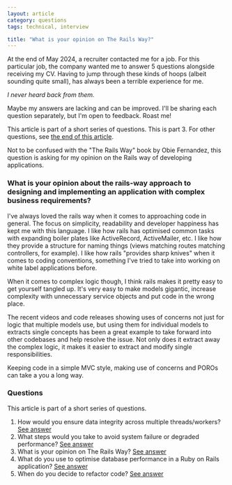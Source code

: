 ```yaml
---
layout: article
category: questions
tags: technical, interview

title: "What is your opinion on The Rails Way?"
---
```


At the end of May 2024, a recruiter contacted me for a job. For this particular job, the company wanted me to answer 5 questions alongside receiving my CV. Having to jump through these kinds of hoops (albeit sounding quite small), has always been a terrible experience for me.

_I never heard back from them._

Maybe my answers are lacking and can be improved. I'll be sharing each question separately, but I'm open to feedback. Roast me!

This article is part of a short series of questions. This is part 3. For other questions, see [the end of this article](#questions).

Not to be confused with the "The Rails Way" book by Obie Fernandez, this question is asking for my opinion on the Rails way of developing applications.

### What is your opinion about the rails-way approach to designing and implementing an application with complex business requirements?

I've always loved the rails way when it comes to approaching code in general. The focus on simplicity, readability and developer happiness has kept me with this language. I like how rails has optimised common tasks with expanding boiler plates like ActiveRecord, ActiveMailer, etc. I like how they provide a structure for naming things (views matching routes matching controllers, for example). I like how rails "provides sharp knives" when it comes to coding conventions, something I've tried to take into working on white label applications before.

When it comes to complex logic though, I think rails makes it pretty easy to get yourself tangled up. It's very easy to make models gigantic, increase complexity with unnecessary service objects and put code in the wrong place.

The recent videos and code releases showing uses of concerns not just for logic that multiple models use, but using them for individual models to extracts single concepts has been a great example to take forward into other codebases and help resolve the issue. Not only does it extract away the complex logic, it makes it easier to extract and modify single responsibilities.

Keeping code in a simple MVC style, making use of concerns and POROs can take a you a long way.

### Questions

This article is part of a short series of questions.

1. How would you ensure data integrity across multiple threads/workers? [See answer](https://craigpetterson.co.uk/questions/2025/02/19/data-integrity-across-threads.html)
2. What steps would you take to avoid system failure or degraded performance? [See answer](https://craigpetterson.co.uk/questions/2025/02/26/what-steps-would-you-take-to-avoid-degraded-performance.html)
3. What is your opinion on The Rails Way? [See answer](https://craigpetterson.co.uk/questions/2025/03/06/what-is-your-opinion-on-the-rails-way.html)
4. What do you use to optimise database performance in a Ruby on Rails application? [See answer](https://craigpetterson.co.uk/questions/2025/03/10/optimise-database-performance.html)
5. When do you decide to refactor code? [See answer](https://craigpetterson.co.uk/questions/2025/03/10/when-do-you-refactor-code.html)
